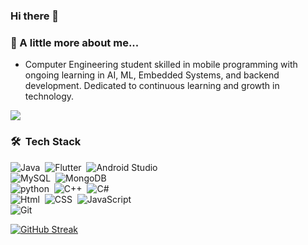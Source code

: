 ### Hi there 👋

###  🔭 A little more about me...  
-  Computer Engineering student skilled in mobile programming with ongoing learning in AI, ML, Embedded Systems, and backend development. Dedicated to continuous learning and growth in technology.
<p align="left">
<a href="https://www.linkedin.com/in/mahmoud-talaat-b1b555219/" target="_blank"><img src="https://img.shields.io/badge/-Mahmoud%20Talaat-blue?style=flat&logo=Linkedin&logoColor=white"/></a>
</p>        

### 🛠 &nbsp;Tech Stack
![Java](https://img.shields.io/badge/Java-ED8B00?style=for-the-badge&logo=java&logoColor=white)&nbsp;
![Flutter](https://img.shields.io/badge/Flutter-02569B?style=flat&logo=flutter&logoColor=white)&nbsp;
![Android Studio](https://img.shields.io/badge/Android_Studio-3DDC84?style=for-the-badge&logo=android-studio&logoColor=white)&nbsp;</br>
![MySQL](https://img.shields.io/badge/MySQL-00000F?style=for-the-badge&logo=mysql&logoColor=white)&nbsp;
![MongoDB](https://img.shields.io/badge/MongoDB-4EA94B?style=for-the-badge&logo=mongodb&logoColor=white)&nbsp;</br>
![python](https://img.shields.io/badge/Python-14354C?style=for-the-badge&logo=python&logoColor=white)&nbsp;
![C++](https://img.shields.io/badge/C%2B%2B-00599C?style=for-the-badge&logo=c%2B%2B&logoColor=white)&nbsp;
![C#](https://img.shields.io/badge/C%23-239120?style=for-the-badge&logo=c-sharp&logoColor=white)&nbsp;</br>
![Html](https://img.shields.io/badge/HTML5-E34F26?style=for-the-badge&logo=html5&logoColor=white)&nbsp;
![CSS](https://img.shields.io/badge/-CSS-05122A?style=flat&logo=CSS3&logoColor=1572B6)&nbsp;
![JavaScript](https://img.shields.io/badge/-JavaScript-05122A?style=flat&logo=javascript)&nbsp;</br>
![Git](https://img.shields.io/badge/-Git-05122A?style=flat&logo=git)&nbsp;


[![GitHub Streak](https://streak-stats.demolab.com?user=xYoussefMahmoudx&theme=midnight-purple)](https://git.io/streak-stats)

<!--
**Mtalaat432/Mtalaat432** is a ✨ _special_ ✨ repository because its `README.md` (this file) appears on your GitHub profile.

Here are some ideas to get you started:

- 🔭 I’m currently working on ...
- 🌱 I’m currently learning ...
- 👯 I’m looking to collaborate on ...
- 🤔 I’m looking for help with ...
- 💬 Ask me about ...
- 📫 How to reach me: ...
- 😄 Pronouns: ...
- ⚡ Fun fact: ...
-->
